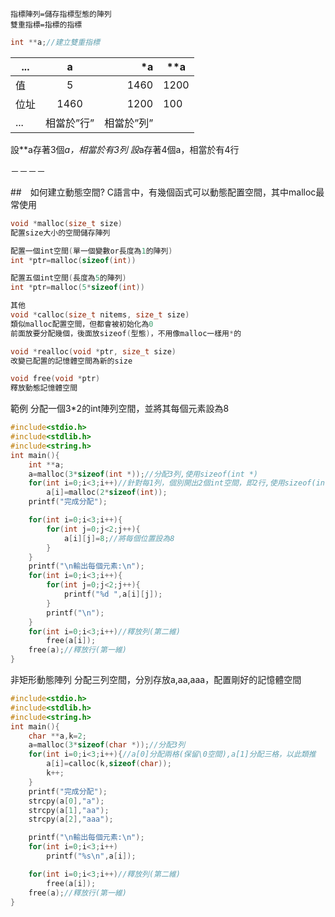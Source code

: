 ```
指標陣列=儲存指標型態的陣列
雙重指標=指標的指標
```
```c
int **a;//建立雙重指標
```
...| a | *a | **a 
--------------|:-----:|-----:| ----
值    | 5|  1460 |   1200 
位址  | 1460 | 1200 | 100
... |相當於”行” | 相當於”列” 

設**a存著3個*a，相當於有3列
設*a存著4個a，相當於有4行

－－－－

##　如何建立動態空間?
C語言中，有幾個函式可以動態配置空間，其中malloc最常使用
```c
void *malloc(size_t size) 
配置size大小的空間儲存陣列

配置一個int空間(單一個變數or長度為1的陣列)
int *ptr=malloc(sizeof(int))

配置五個int空間(長度為5的陣列)
int *ptr=malloc(5*sizeof(int))

其他
void *calloc(size_t nitems, size_t size)
類似malloc配置空間，但都會被初始化為0
前面放要分配幾個，後面放sizeof(型態)，不用像malloc一樣用*的

void *realloc(void *ptr, size_t size)
改變已配置的記憶體空間為新的size

void free(void *ptr)
釋放動態記憶體空間
```
範例
分配一個3*2的int陣列空間，並將其每個元素設為8
```c
#include<stdio.h>
#include<stdlib.h>
#include<string.h>
int main(){
    int **a;
    a=malloc(3*sizeof(int *));//分配3列,使用sizeof(int *)
    for(int i=0;i<3;i++)//針對每1列，個別開出2個int空間，即2行,使用sizeof(int)
        a[i]=malloc(2*sizeof(int));
    printf("完成分配");

    for(int i=0;i<3;i++){
        for(int j=0;j<2;j++){
            a[i][j]=8;//將每個位置設為8
        }
    }
    printf("\n輸出每個元素:\n");
    for(int i=0;i<3;i++){
        for(int j=0;j<2;j++){
            printf("%d ",a[i][j]);
        }
        printf("\n");
    }
    for(int i=0;i<3;i++)//釋放列(第二維)
        free(a[i]);
    free(a);//釋放行(第一維)
}
```
非矩形動態陣列
分配三列空間，分別存放a,aa,aaa，配置剛好的記憶體空間
```c
#include<stdio.h>
#include<stdlib.h>
#include<string.h>
int main(){
    char **a,k=2;
    a=malloc(3*sizeof(char *));//分配3列
    for(int i=0;i<3;i++){//a[0]分配兩格(保留\0空間),a[1]分配三格，以此類推
        a[i]=calloc(k,sizeof(char));
        k++;
    }
    printf("完成分配");
    strcpy(a[0],"a");
    strcpy(a[1],"aa");
    strcpy(a[2],"aaa");

    printf("\n輸出每個元素:\n");
    for(int i=0;i<3;i++)
        printf("%s\n",a[i]);

    for(int i=0;i<3;i++)//釋放列(第二維)
        free(a[i]);
    free(a);//釋放行(第一維)
}
```
